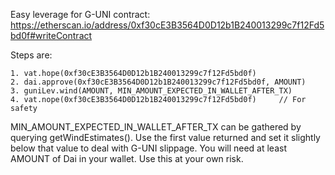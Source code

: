 Easy leverage for G-UNI contract: https://etherscan.io/address/0xf30cE3B3564D0D12b1B240013299c7f12Fd5bd0f#writeContract

Steps are:

```
1. vat.hope(0xf30cE3B3564D0D12b1B240013299c7f12Fd5bd0f)
2. dai.approve(0xf30cE3B3564D0D12b1B240013299c7f12Fd5bd0f, AMOUNT)
3. guniLev.wind(AMOUNT, MIN_AMOUNT_EXPECTED_IN_WALLET_AFTER_TX)
4. vat.nope(0xf30cE3B3564D0D12b1B240013299c7f12Fd5bd0f)		// For safety
```

MIN_AMOUNT_EXPECTED_IN_WALLET_AFTER_TX can be gathered by querying getWindEstimates(). Use the first value returned and set it slightly below that value to deal with G-UNI slippage. You will need at least AMOUNT of Dai in your wallet. Use this at your own risk.
